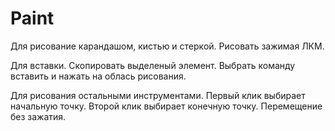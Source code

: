 # Paint
Для рисование карандашом, кистью и стеркой.
Рисовать зажимая ЛКМ.


Для вставки.
Скопировать выделеный элемент. Выбрать команду вставить и нажать на облась рисования.


Для рисования остальными инструментами.
Первый клик выбирает начальную точку. Второй клик выбирает конечную точку. Перемещение без зажатия.


